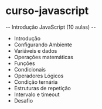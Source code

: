# curso-javascript
-- Introdução JavaScript (10 aulas) --
* Introdução
* Configurando Ambiente
* Variáveis e dados
* Operações matemáticas
* Funções
* Condicionais
* Operadores Lógicos
* Condição ternária
* Estruturas de repetição
* Intervalo e timeout
* Desafio